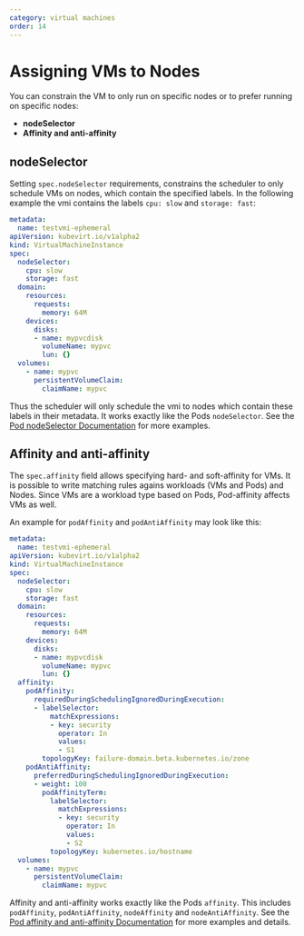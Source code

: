 ```yaml
---
category: virtual machines
order: 14
---
```

# Assigning VMs to Nodes

You can constrain the VM to only run on specific nodes or to prefer running on specific nodes:

* **nodeSelector**
* **Affinity and anti-affinity**

## nodeSelector

Setting `spec.nodeSelector` requirements, constrains the scheduler to only schedule VMs on nodes, which contain the specified labels. In the following example the vmi contains the labels `cpu: slow` and `storage: fast`:

```yaml
metadata:
  name: testvmi-ephemeral
apiVersion: kubevirt.io/v1alpha2
kind: VirtualMachineInstance
spec:
  nodeSelector:
    cpu: slow
    storage: fast
  domain:
    resources:
      requests:
        memory: 64M
    devices:
      disks:
      - name: mypvcdisk
        volumeName: mypvc
        lun: {}
  volumes:
    - name: mypvc
      persistentVolumeClaim:
        claimName: mypvc
```

Thus the scheduler will only schedule the vmi to nodes which contain these labels in their metadata. It works exactly like the Pods `nodeSelector`. See the [Pod nodeSelector Documentation](https://kubernetes.io/docs/concepts/configuration/assign-pod-node/#nodeselector) for more examples.

## Affinity and anti-affinity

The `spec.affinity` field allows specifying hard- and soft-affinity for VMs. It is possible to write matching rules agains workloads \(VMs and Pods\) and Nodes. Since VMs are a workload type based on Pods, Pod-affinity affects VMs as well.

An example for `podAffinity` and `podAntiAffinity` may look like this:

```yaml
metadata:
  name: testvmi-ephemeral
apiVersion: kubevirt.io/v1alpha2
kind: VirtualMachineInstance
spec:
  nodeSelector:
    cpu: slow
    storage: fast
  domain:
    resources:
      requests:
        memory: 64M
    devices:
      disks:
      - name: mypvcdisk
        volumeName: mypvc
        lun: {}
  affinity:
    podAffinity:
      requiredDuringSchedulingIgnoredDuringExecution:
      - labelSelector:
          matchExpressions:
          - key: security
            operator: In
            values:
            - S1
        topologyKey: failure-domain.beta.kubernetes.io/zone
    podAntiAffinity:
      preferredDuringSchedulingIgnoredDuringExecution:
      - weight: 100
        podAffinityTerm:
          labelSelector:
            matchExpressions:
            - key: security
              operator: In
              values:
              - S2
          topologyKey: kubernetes.io/hostname
  volumes:
    - name: mypvc
      persistentVolumeClaim:
        claimName: mypvc
```

Affinity and anti-affinity works exactly like the Pods `affinity`. This includes `podAffinity`, `podAntiAffinity`, `nodeAffinity` and `nodeAntiAffinity`. See the [Pod affinity and anti-affinity Documentation](https://kubernetes.io/docs/concepts/configuration/assign-pod-node/#affinity-and-anti-affinity) for more examples and details.

